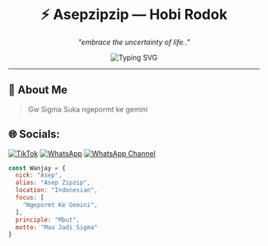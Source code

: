 <h1 align="center">⚡ Asepzipzip — Hobi Rodok</h1>
<p align="center"><i>"embrace the uncertainty of life.."</i></p>

<p align="center">
  <img src="https://readme-typing-svg.demolab.com?font=JetBrains+Mono&size=18&pause=1200&color=00FF99&center=true&vCenter=true&width=480&lines=jawa+jawa+jawa+jawa+jawa+jawa+jawa+jawa+jawa+jawa+jawa;Aku+dimanaaaa;+Aku+Sigmaaa;Kita+Pedoo;Hayoo+Ngapain" alt="Typing SVG" />
</p>

---

## 🧬 About Me

> Gw Sigma
> Suka ngepormt ke gemini

## 🌐 Socials:
[![TikTok](https://img.shields.io/badge/TikTok-%23000000.svg?logo=TikTok&logoColor=white)](https://tiktok.com/@asepp_sukandar) 
[![WhatsApp](https://img.shields.io/badge/WhatsApp-%23000000.svg?logo=WhatsApp&logoColor=white)](https://wa.me/6287841941354) 
[![WhatsApp Channel](https://img.shields.io/badge/WhatsApp%20Channel-%23000000.svg?logo=WhatsApp&logoColor=white)](https://whatsapp.com/channel/0029Vb5zBcw35fLrosuwFN18) 

```js
const Wanjay = {
  nick: "Asep",
  alias: "Asep Zipzip",
  location: "Indonesian",
  focus: [
    "Ngepormt Ke Gemini",
  ],
  principle: "Mbut",
  motto: "Mau Jadi Sigma"
}
